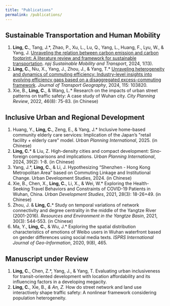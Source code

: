 ```yaml
---
title: "Publications"
permalink: /publications/
---
```


Sustainable Transportation and Human Mobility
-----
1. **Ling, C.**, Tang, J.*, Zhao, P., Xu, L., Lu, Q., Yang, L., Huang, F., Lyu, W., & Yang, J. [Unraveling the relation between carbon emission and carbon footprint: A literature review and framework for sustainable transportation](https://doi.org/10.1038/s44333-024-00013-5). _npj Sustainable Mobility and Transport_, 2024, 1(13).
2. **Ling, C.**, Niu, X., Yang, J., Zhou, J., & Yang, T.* [Unraveling heterogeneity and dynamics of commuting efficiency: Industry-level insights into evolving efficiency gaps based on a disaggregated excess-commuting framework](https://doi.org/10.1016/j.jtrangeo.2024.103820). _Journal of Transport Geography_, 2024, 115: 103820.
3. Xie, B., **Ling, C.**, & Wang, L.* Research on the impacts of urban street patterns on traffic safety: A case study of Wuhan city. _City Planning Review_, 2022, 46(8): 75-83. (in Chinese)

Inclusive Urban and Regional Development
-----
1.	Huang, Y., **Ling, C.**, Zeng, E., & Yang, J.* Inclusive home-based community elderly care services: Implication of the Japan’s "retail facility + elderly care" model. _Urban Planning International_, 2025. (in Chinese)
2.	**Ling, C.*** & Liu, Z. High-density cities and compact development: Sino-foreign comparisons and implications. _Urban Planning International_, 2024, 39(2): 1-8. (in Chinese)
3.	Yang, J.*, **Ling, C.**, & Li, J. Hypothesizing “Shenzhen - Hong Kong Metropolitan Area” based on Commuting Linkage and Institutional Change. Urban Development Studies, 2024. (in Chinese)
4.	Xie, B., Chen, X., **Ling, C.**, Li, X., & Wei, W.* Exploring the Health-Seeking Travel Behaviors and Constraints of COVID-19 Patients in Wuhan, China. _Urban Development Studies_, 2021, 28(3): 18-26+49. (in Chinese)
6.	Zhou, J. & **Ling, C.*** Study on temporal variations of network connectivity and degree centrality in the middle of the Yangtze River (2001-2016). _Resources and Environment in the Yangtze Basin_, 2021, 30(3): 544-553. (in Chinese)
7.	Ma, Y., **Ling, C.**, & Wu, J.* Exploring the spatial distribution characteristics of emotions of Weibo users in Wuhan waterfront based on gender differences using social media texts. _ISPRS International Journal of Geo-Information_, 2020, 9(8), 465.

Manuscript under Review
-----
1. **Ling, C.**, Chen, Z.*, Yang, J., & Yang, T. Evaluating urban inclusiveness for transit-oriented development with location affordability and its influencing factors in a developing megacity.
2. **Ling, C.**, Xie, B.*, & An, Z.* How do street network and land use interactively shape traffic safety: A nonlinear framework considering population heterogeneity. 
